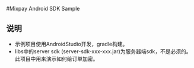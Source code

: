 #Mixpay Android SDK Sample

## 说明
* 示例项目使用AndroidStudio开发，gradle构建。
* libs中的server sdk (server-sdk-xxx-xxx.jar)为服务器端sdk，不是必须的。此项目中用来演示如何给订单加密。
